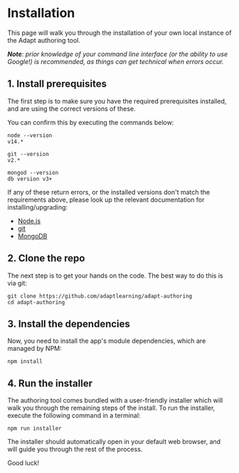 # Installation

This page will walk you through the installation of your own local instance of the Adapt authoring tool.

_**Note**: prior knowledge of your command line interface (or the ability to use Google!) is recommended, as things can get technical when errors occur._

## 1. Install prerequisites
The first step is to make sure you have the required prerequisites installed, and are using the correct versions of these.

You can confirm this by executing the commands below:

```
node --version
v14.*

git --version
v2.*

mongod --version
db version v3+
```

If any of these return errors, or the installed versions don't match the requirements above, please look up the relevant documentation for installing/upgrading:
- [Node.js](https://nodejs.org/en/download/)
- [git](https://git-scm.com/downloads)
- [MongoDB](https://www.mongodb.com/try/download/community)

## 2. Clone the repo
The next step is to get your hands on the code. The best way to do this is via git:
```
git clone https://github.com/adaptlearning/adapt-authoring
cd adapt-authoring
```

## 3. Install the dependencies
Now, you need to install the app's module dependencies, which are managed by NPM:
```
npm install
```

## 4. Run the installer
The authoring tool comes bundled with a user-friendly installer which will walk you through the remaining steps of the install. To run the installer, execute the following command in a terminal:
```
npm run installer
```
The installer should automatically open in your default web browser, and will guide you through the rest of the process.

Good luck!
